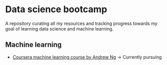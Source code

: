 # Data science bootcamp

A repository curating all my resources and tracking progress towards my goal of learning data science and machine learning.

## Machine learning
* [Coursera machine learning course by Andrew Ng](https://www.coursera.org/learn/machine-learning/home/welcome) -> Currently pursuing